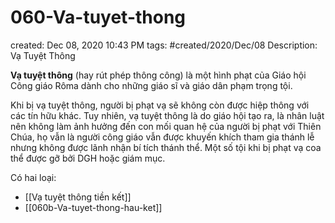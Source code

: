 # 060-Va-tuyet-thong

created: Dec 08, 2020 10:43 PM
tags: #created/2020/Dec/08
Description: Vạ Tuyệt Thông

**Vạ tuyệt thông** (hay rút phép thông công) là một hình phạt của Giáo hội Công giáo Rôma dành cho những giáo sĩ và giáo dân phạm trọng tội.

Khi bị vạ tuyệt thông, người bị phạt vạ sẽ không còn được hiệp thông với các tín hữu khác. Tuy nhiên, vạ tuyệt thông là do giáo hội tạo ra, là nhân luật nên không làm ảnh hưởng đến con mối quan hệ của người bị phạt với Thiên Chúa, họ vẫn là người công giáo vẫn được khuyến khích tham gia thánh lễ nhưng không được lãnh nhận bí tích thánh thể. Một số tội khi bị phạt vạ coa thể được gỡ bởi DGH hoặc giám mục.

Có hai loại:

- [[Vạ tuyệt thông tiền kết]]
- [[060b-Va-tuyet-thong-hau-ket]]